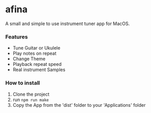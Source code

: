 # afina
A small and simple to use instrument tuner app for MacOS.

### Features
- Tune Guitar or Ukulele
- Play notes on repeat
- Change Theme
- Playback repeat speed
- Real instrument Samples

### How to install
1. Clone the project
2. run `npm run make`
3. Copy the App from the 'dist' folder to your 'Applications' folder

